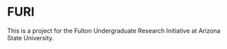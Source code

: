 # FURI

This is a project for the Fulton Undergraduate Research Initiative at Arizona State University.
